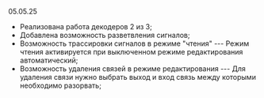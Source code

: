 05.05.25 
- Реализована работа декодеров 2 из 3;
- Добавлена возможность разветвления сигналов;
- Возможность трассировки сигналов в режиме "чтения"
--- Режим чтения активируется при выключенном режиме редактирования автоматический;
- Возможность удаления связей в режиме редактирования
--- Для удаления связи нужно выбрать выход и вход связь между которыми необходимо разорвать;
